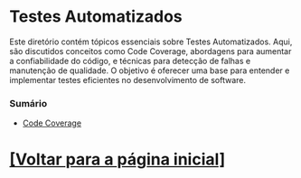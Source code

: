 # Testes Automatizados

Este diretório contém tópicos essenciais sobre Testes Automatizados. Aqui, são discutidos conceitos como Code Coverage, abordagens para aumentar a confiabilidade do código, e técnicas para detecção de falhas e manutenção de qualidade. O objetivo é oferecer uma base para entender e implementar testes eficientes no desenvolvimento de software.

### Sumário

- [Code Coverage](./2-code-coverage.md)

# [[Voltar para a página inicial]](../README.md)